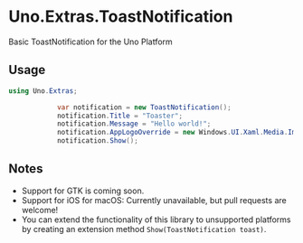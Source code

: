 # Uno.Extras.ToastNotification
Basic ToastNotification for the Uno Platform

## Usage  
```C#
using Uno.Extras;

            var notification = new ToastNotification();
            notification.Title = "Toaster";
            notification.Message = "Hello world!";
            notification.AppLogoOverride = new Windows.UI.Xaml.Media.Imaging.BitmapImage(new Uri("https://static.wikia.nocookie.net/os-tan/images/8/8a/764227.png"));
            notification.Show();
```

## Notes  
-   Support for GTK is coming soon.  
-   Support for iOS for macOS: Currently unavailable, but pull requests are welcome!  
-   You can extend the functionality of this library to unsupported platforms by creating an extension method `Show(ToastNotification toast)`.  